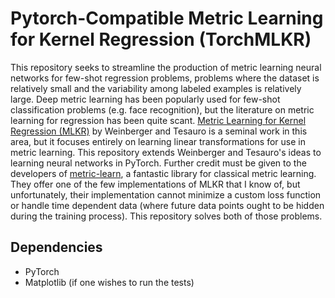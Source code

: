 # Pytorch-Compatible Metric Learning for Kernel Regression (TorchMLKR)

This repository seeks to streamline the production of metric learning neural networks for few-shot regression problems, problems where
the dataset is relatively small and the variability among labeled examples is relatively large. 
Deep metric learning has been popularly used for few-shot classification problems (e.g. face recognition), but the literature on metric learning for regression has been
quite scant. [Metric Learning for Kernel Regression (MLKR)](https://proceedings.mlr.press/v2/weinberger07a/weinberger07a.pdf) by Weinberger and Tesauro is a seminal work in this
area, but it focuses entirely on learning linear transformations for use in metric learning. This repository extends Weinberger and Tesauro's ideas to learning neural networks
in PyTorch. Further credit must be given to the developers of [metric-learn](https://github.com/scikit-learn-contrib/metric-learn/tree/master), a fantastic library for classical
metric learning. They offer one of the few implementations of MLKR that I know of, but unfortunately, their implementation cannot minimize a custom loss function or handle time dependent data (where future data points ought to be hidden during the training process). This repository solves both of those problems.

## Dependencies
- PyTorch
- Matplotlib (if one wishes to run the tests)
